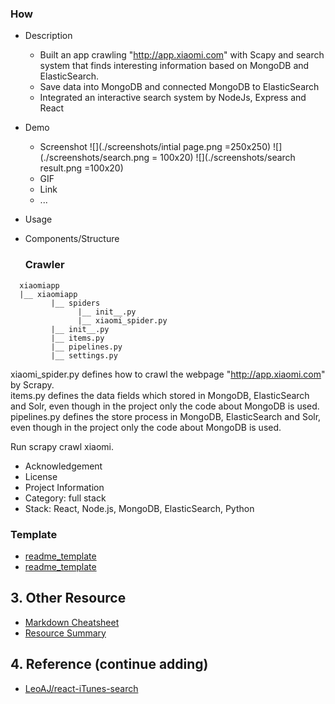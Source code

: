 
### How
- Description
  - Built an app crawling "http://app.xiaomi.com" with Scapy and search system that finds interesting information based on MongoDB and ElasticSearch. 
  - Save data into MongoDB and connected MongoDB to ElasticSearch 
  - Integrated an interactive search system by NodeJs, Express and React 

- Demo
  - Screenshot
    ![](./screenshots/intial page.png =250x250)
    ![](./screenshots/search.png = 100x20)
    ![](./screenshots/search result.png =100x20)
  - GIF
  - Link
  - ...
- Usage
- Components/Structure
   ### Crawler

```
  xiaomiapp
  |__ xiaomiapp
         |__ spiders
               |__ init__.py
               |__ xiaomi_spider.py
         |__ init__.py
         |__ items.py
         |__ pipelines.py
         |__ settings.py
```

xiaomi_spider.py defines how to crawl the webpage "http://app.xiaomi.com" by Scrapy.  
items.py defines the data fields which stored in MongoDB, ElasticSearch and Solr, even though in the project only the code about MongoDB is used.  
pipelines.py defines the store process in MongoDB, ElasticSearch and Solr, even though in the project only the code about MongoDB is used.  

Run scrapy crawl xiaomi.


- Acknowledgement
- License
- Project Information
 - Category: full stack
 - Stack: React, Node.js, MongoDB, ElasticSearch, Python

### Template
- [readme_template](https://github.com/hackjustu/Github-Ranking-FrontEnd)
- [readme_template](https://github.com/nirvanastar)

## 3. Other Resource
- [Markdown Cheatsheet](https://github.com/adam-p/markdown-here/wiki/Markdown-Cheatsheet#headers)
- [Resource Summary](./Resource.md)

## 4. Reference (continue adding)
- [LeoAJ/react-iTunes-search](https://github.com/LeoAJ/react-iTunes-search)
